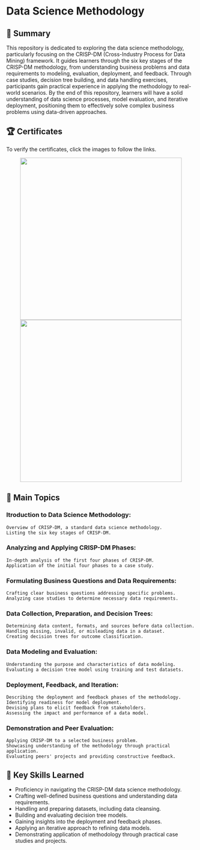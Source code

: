 # Data Science Methodology

## 📄 Summary 
This repository is dedicated to exploring the data science methodology, particularly focusing on the CRISP-DM (Cross-Industry Process for Data Mining) framework. It guides learners through the six key stages of the CRISP-DM methodology, from understanding business problems and data requirements to modeling, evaluation, deployment, and feedback. Through case studies, decision tree building, and data handling exercises, participants gain practical experience in applying the methodology to real-world scenarios. By the end of this repository, learners will have a solid understanding of data science processes, model evaluation, and iterative deployment, positioning them to effectively solve complex business problems using data-driven approaches.

## 🏆 Certificates 
To verify the certificates, click the images to follow the links.

<p align="middle">
  <a href="https://www.coursera.org/account/accomplishments/verify/YGHC56UA8EQA"><img src="https://s3.amazonaws.com/coursera_assets/meta_images/generated/CERTIFICATE_LANDING_PAGE/CERTIFICATE_LANDING_PAGE~YGHC56UA8EQA/CERTIFICATE_LANDING_PAGE~YGHC56UA8EQA.jpeg" height="430"></a>
  <a href="https://www.credly.com/badges/0ee401b5-e9b4-47d2-84d3-5b263e43cb11/public_url"><img src="https://images.credly.com/size/680x680/images/46defa53-a922-47bd-94ea-b43488f5cd8a/Data_Science_Methodology_Foundational.png" height="430"></a>
</p>

## 📑 Main Topics 
  ### Itroduction to Data Science Methodology:
    Overview of CRISP-DM, a standard data science methodology.
    Listing the six key stages of CRISP-DM.
  ### Analyzing and Applying CRISP-DM Phases:
    In-depth analysis of the first four phases of CRISP-DM.
    Application of the initial four phases to a case study.
  ### Formulating Business Questions and Data Requirements:
    Crafting clear business questions addressing specific problems.
    Analyzing case studies to determine necessary data requirements.
  ### Data Collection, Preparation, and Decision Trees:
    Determining data content, formats, and sources before data collection.
    Handling missing, invalid, or misleading data in a dataset.
    Creating decision trees for outcome classification.
  ### Data Modeling and Evaluation:
    Understanding the purpose and characteristics of data modeling.
    Evaluating a decision tree model using training and test datasets.
  ### Deployment, Feedback, and Iteration:
    Describing the deployment and feedback phases of the methodology.
    Identifying readiness for model deployment.
    Devising plans to elicit feedback from stakeholders.
    Assessing the impact and performance of a data model.
  ### Demonstration and Peer Evaluation:
    Applying CRISP-DM to a selected business problem.
    Showcasing understanding of the methodology through practical application.
    Evaluating peers' projects and providing constructive feedback.

## 🔑 Key Skills Learned 
- Proficiency in navigating the CRISP-DM data science methodology.
- Crafting well-defined business questions and understanding data requirements.
- Handling and preparing datasets, including data cleansing.
- Building and evaluating decision tree models.
- Gaining insights into the deployment and feedback phases.
- Applying an iterative approach to refining data models.
- Demonstrating application of methodology through practical case studies and projects.